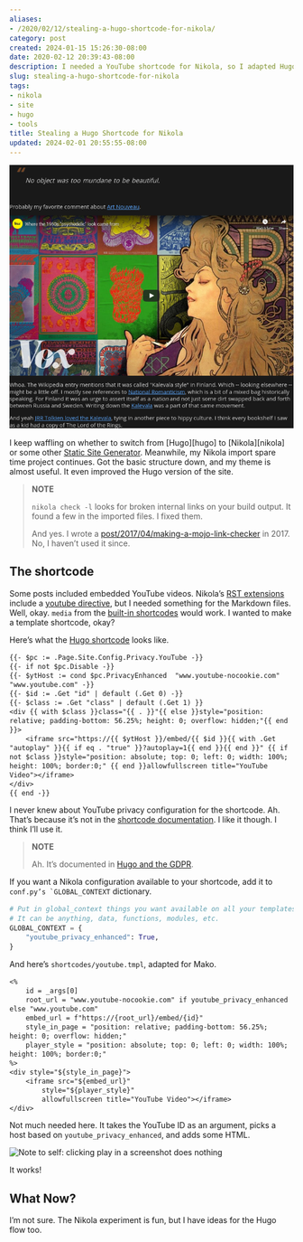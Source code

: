 ```yaml
---
aliases:
- /2020/02/12/stealing-a-hugo-shortcode-for-nikola/
category: post
created: 2024-01-15 15:26:30-08:00
date: 2020-02-12 20:39:43-08:00
description: I needed a YouTube shortcode for Nikola, so I adapted Hugo's.
slug: stealing-a-hugo-shortcode-for-nikola
tags:
- nikola
- site
- hugo
- tools
title: Stealing a Hugo Shortcode for Nikola
updated: 2024-02-01 20:55:55-08:00
---
```


![attachments/img/2020/cover-2020-02-12.png](../../../attachments/img/2020/cover-2020-02-12.png)

I keep waffling on whether to switch from \[Hugo\]\[hugo\] to \[Nikola\]\[nikola\] or some other [Static Site Generator](../../../card/Static%20Site%20Generator.md). Meanwhile, my Nikola import spare time project continues. Got the basic structure down, and my theme is almost useful. It even improved the Hugo version of the site.

 > 
 > **NOTE**
>
 > `nikola check -l` looks for broken internal links on your build output. It found a few in the imported files. I fixed them.
 > 
 > And yes. I wrote a [post/2017/04/making-a-mojo-link-checker](../../2017/04/making-a-mojo-link-checker.md) in 2017. No, I haven’t used it since.

## The shortcode

Some posts included embedded YouTube videos. Nikola’s [RST extensions](https://getnikola.com/handbook.html#restructuredtext-extensions) include a [youtube directive](https://getnikola.com/handbook.html#youtube), but I needed something for the Markdown files. Well, okay. `media` from the [built-in shortcodes](https://getnikola.com/handbook.html#built-in-shortcodes) would work. I wanted to make a template shortcode, okay?

Here’s what the [Hugo shortcode](https://github.com/gohugoio/hugo/blob/00297085db48cbb7949c9867012f6df38817fc29/tpl/tplimpl/embedded/templates/shortcodes/youtube.html) looks like.

````text
{{- $pc := .Page.Site.Config.Privacy.YouTube -}}
{{- if not $pc.Disable -}}
{{- $ytHost := cond $pc.PrivacyEnhanced  "www.youtube-nocookie.com" "www.youtube.com" -}}
{{- $id := .Get "id" | default (.Get 0) -}}
{{- $class := .Get "class" | default (.Get 1) }}
<div {{ with $class }}class="{{ . }}"{{ else }}style="position: relative; padding-bottom: 56.25%; height: 0; overflow: hidden;"{{ end }}>
    <iframe src="https://{{ $ytHost }}/embed/{{ $id }}{{ with .Get "autoplay" }}{{ if eq . "true" }}?autoplay=1{{ end }}{{ end }}" {{ if not $class }}style="position: absolute; top: 0; left: 0; width: 100%; height: 100%; border:0;" {{ end }}allowfullscreen title="YouTube Video"></iframe>
</div>
{{ end -}}
````

I never knew about YouTube privacy configuration for the shortcode. Ah. That’s because it’s not in the [shortcode documentation](https://gohugo.io/content-management/shortcodes/#youtube). I like it though. I think I’ll use it.

 > 
 > **NOTE**
>
 > Ah. It’s documented in [Hugo and the GDPR](https://gohugo.io/about/hugo-and-gdpr/).

If you want a Nikola configuration available to your shortcode, add it to ``conf.py’s `GLOBAL_CONTEXT`` dictionary.

````python
# Put in global_context things you want available on all your templates.
# It can be anything, data, functions, modules, etc.
GLOBAL_CONTEXT = {
    "youtube_privacy_enhanced": True,
}
````

And here’s `shortcodes/youtube.tmpl`, adapted for Mako.

````mako{title="shortcodes/youtube.tmpl"}
<%
    id = _args[0]
    root_url = "www.youtube-nocookie.com" if youtube_privacy_enhanced else "www.youtube.com"
    embed_url = f"https://{root_url}/embed/{id}"
    style_in_page = "position: relative; padding-bottom: 56.25%; height: 0; overflow: hidden;"
    player_style = "position: absolute; top: 0; left: 0; width: 100%; height: 100%; border:0;"
%>
<div style="${style_in_page}">
    <iframe src="${embed_url}"
        style="${player_style}"
        allowfullscreen title="YouTube Video"></iframe>
</div>
````

Not much needed here. It takes the YouTube ID as an argument, picks a host based on `youtube_privacy_enhanced`, and adds some HTML.

![Note to self: clicking *play* in a screenshot does nothing](attachments/img/2020/miyazaki.png)

It works!

## What Now?

I’m not sure. The Nikola experiment is fun, but I have ideas for the Hugo flow too.